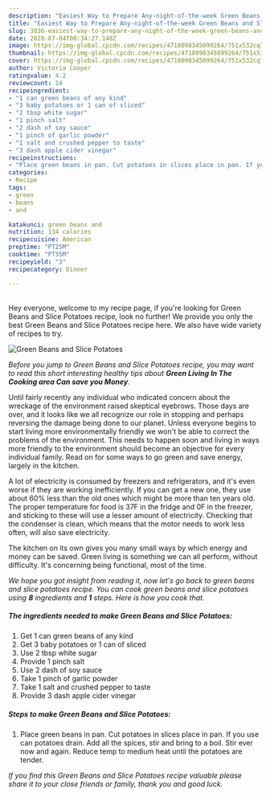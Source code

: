 ```yaml
---
description: "Easiest Way to Prepare Any-night-of-the-week Green Beans and Slice Potatoes"
title: "Easiest Way to Prepare Any-night-of-the-week Green Beans and Slice Potatoes"
slug: 3036-easiest-way-to-prepare-any-night-of-the-week-green-beans-and-slice-potatoes
date: 2020-07-04T08:34:27.148Z
image: https://img-global.cpcdn.com/recipes/4718098345099264/751x532cq70/green-beans-and-slice-potatoes-recipe-main-photo.jpg
thumbnail: https://img-global.cpcdn.com/recipes/4718098345099264/751x532cq70/green-beans-and-slice-potatoes-recipe-main-photo.jpg
cover: https://img-global.cpcdn.com/recipes/4718098345099264/751x532cq70/green-beans-and-slice-potatoes-recipe-main-photo.jpg
author: Victoria Cooper
ratingvalue: 4.2
reviewcount: 14
recipeingredient:
- "1 can green beans of any kind"
- "3 baby potatoes or 1 can of sliced"
- "2 tbsp white sugar"
- "1 pinch salt"
- "2 dash of soy sauce"
- "1 pinch of garlic powder"
- "1 salt and crushed pepper to taste"
- "3 dash apple cider vinegar"
recipeinstructions:
- "Place green beans in pan. Cut potatoes in slices place in pan. If you use can potatoes drain.  Add all the spices, stir and bring to a boil. Stir ever now and again.  Reduce temp to medium heat until the potatoes are tender."
categories:
- Recipe
tags:
- green
- beans
- and

katakunci: green beans and 
nutrition: 134 calories
recipecuisine: American
preptime: "PT25M"
cooktime: "PT35M"
recipeyield: "3"
recipecategory: Dinner

---
```

<br>
Hey everyone, welcome to my recipe page, if you're looking for Green Beans and Slice Potatoes recipe, look no further! We provide you only the best Green Beans and Slice Potatoes recipe here. We also have wide variety of recipes to try.
<br>


![Green Beans and Slice Potatoes](https://img-global.cpcdn.com/recipes/4718098345099264/751x532cq70/green-beans-and-slice-potatoes-recipe-main-photo.jpg)

<i>Before you jump to Green Beans and Slice Potatoes recipe, you may want to read this short interesting healthy tips about 
<strong>Green Living In The Cooking area Can save you Money</strong>.</i>
</br>

Until fairly recently any individual who indicated concern about the wreckage of the environment raised skeptical eyebrows. Those days are over, and it looks like we all recognize our role in stopping and perhaps reversing the damage being done to our planet. Unless everyone begins to start living more environmentally friendly we won't be able to correct the problems of the environment. This needs to happen soon and living in ways more friendly to the environment should become an objective for every individual family. Read on for some ways to go green and save energy, largely in the kitchen.

A lot of electricity is consumed by freezers and refrigerators, and it's even worse if they are working inefficiently. If you can get a new one, they use about 60% less than the old ones which might be more than ten years old. The proper temperature for food is 37F in the fridge and 0F in the freezer, and sticking to these will use a lesser amount of electricity. Checking that the condenser is clean, which means that the motor needs to work less often, will also save electricity.

The kitchen on its own gives you many small ways by which energy and money can be saved. Green living is something we can all perform, without difficulty. It's concerning being functional, most of the time.


<i>We hope you got insight from reading it, now let's go back to green beans and slice potatoes recipe. You can cook green beans and slice potatoes using <strong>8</strong> ingredients and <strong>1</strong> steps. Here is how you cook that.
</i>

##### The ingredients needed to make Green Beans and Slice Potatoes:

1. Get 1 can green beans of any kind
1. Get 3 baby potatoes or 1 can of sliced
1. Use 2 tbsp white sugar
1. Provide 1 pinch salt
1. Use 2 dash of soy sauce
1. Take 1 pinch of garlic powder
1. Take 1 salt and crushed pepper to taste
1. Provide 3 dash apple cider vinegar


##### Steps to make Green Beans and Slice Potatoes:

1. Place green beans in pan. Cut potatoes in slices place in pan. If you use can potatoes drain.  Add all the spices, stir and bring to a boil. Stir ever now and again.  Reduce temp to medium heat until the potatoes are tender.


<i>If you find this Green Beans and Slice Potatoes recipe valuable please share it to your close friends or family, thank you and good luck.</i>
